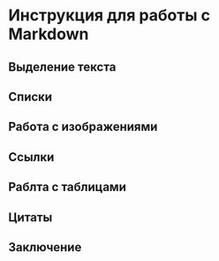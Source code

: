 # Инструкция для работы с Markdown

## Выделение текста

## Списки

## Работа с изображениями

## Ссылки

## Раблта с таблицами

## Цитаты

## Заключение